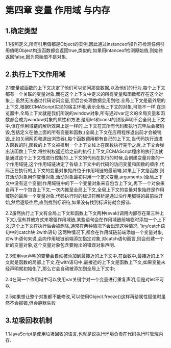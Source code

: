 # 第四章 变量 作用域 与内存

## 1.确定类型

1.1按照定义,所有引用值都是Object的实例,因此通过instanceof操作符检测任何引用值喝Object构造函数都会返回true,类似的,如果用intanceof检测原始值,则始终返回false,因为原始值不是对象.

## 2.执行上下文作用域

2.1变量或函数的上下文决定了他们可以访问那些数据,以及他们的行为,每个上下文都有一个关联的变量对象,而在这个上下文中定义的所有变量和函数都存在这个对象上.虽然无法通过代码访问变量,但后台处理数据会用到他.全局上下文是最外层的上下文,根据ECMAScript实现的宿主环境,表示全局上下文的对象,可能不一样.在浏览器中,全局上下文就是我们所说的window对象,所有通过var定义的全局变量和函数都会成为window对象的属性和方法.是用let和const的顶级声明不会全局上下文中,但在作用域链的解析效果上是一样的.上下文在其所有代码都执行完毕后会被销毁,包括定义在他上面的所有变量和函数,(全局上下文在应用程序退出前才会被销毁,比如关闭网页和退出浏览器),每个函数调用都有自己的上下文,当代码执行流进入函数的时,函数的上下文被推到一个上下文栈上在函数执行完毕之后,上下文会弹出该函数上下文,将控制权返还给之前的执行上下文,ECMAScript程序的执行流就是通过这个上下文栈进行控制的.上下文的代码在执行的时候,会创建变量对象的一个作用域链,这个作用域链决定了各级上下文中的代码的访问变量和函数的顺序,代码正在执行的上下文的变量对象始终位于作用域链的最前端,如果上下文是函数,则其活动对象用作变量对象,活动对象最初只用一个定义变量,arguments.(全局上下文中没有这个变量)作用域链中的下一个变量对象来自包含上下文,再下一个对象来自再下一个包含上下文,一次内推至全局上下文,全局上下文的变量对象始终是作用域链的最后一个变量对象.代码执行时的标识符解析是通过沿作用域链的最前端开始,然后逐级往后,直到找到标识符,如果没有找到标识符就会报错.

2.2虽然执行上下文有全局上下文和函数上下文两种(eval()调用内部存在第三种上下文),但有其他方式来增强作用域链,某些语句会在作用域链前端临时添加一个上下文,这个上下文在执行后会被删除,通常在两种情况下会出现这种情况, 1try/catch语句中的catch块 2with语句   这两种情况下,都会在作用域链前端添加一个变量对象, 对with语句来说,会向作用域链前端添加指定对象,对catch语句而言,则会创建一个新的变量对象,这个变量对象包含要抛出的错误对象声明.

2.3使用var声明的变量会自动被添加到最接近的上下文中,在函数中,最接近的上下文就是函数的局部上下文,在with语句中,最接近的上下文是函数上下文,如果变量未经声明就初始化了,那么它会自动被添加到全局上下文中;

2.4在同一个作用域中可以使用var关键字对一个变量进行重复声明,但是对let不可以

2.5如果想让整个对象都不能修改,可以使用Object.freeze()这样再给属性赋值时虽然不会报错,但会静默失败

## 3.垃圾回收机制

1.1JavaScript是使用垃圾回收的语言,也就是说执行环境负责在代码执行时管理内存.



